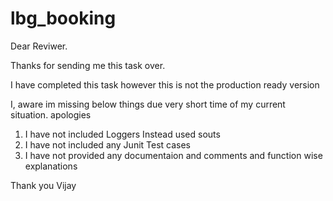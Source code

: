 # lbg_booking

Dear Reviwer.

Thanks for sending me this task over.

I have completed this task however this is not the production ready version

I, aware im missing below things due very short time of my current situation. apologies

1. I have not included Loggers Instead used souts
2. I have not included any Junit Test cases
3. I have not provided any documentaion and comments and function wise explanations

Thank you
Vijay

